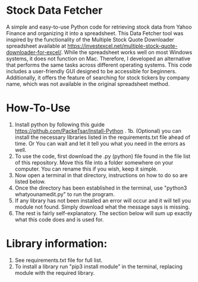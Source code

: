 # Stock Data Fetcher
A simple and easy-to-use Python code for retrieving stock data from Yahoo Finance and organizing it into a spreadsheet. This Data Fetcher tool was inspired by the functionality of the Multiple Stock Quote Downloader spreadsheet available at https://investexcel.net/multiple-stock-quote-downloader-for-excel/. While the spreadsheet works well on most Windows systems, it does not function on Mac. Therefore, I developed an alternative that performs the same tasks across different operating systems. This code includes a user-friendly GUI designed to be accessible for beginners. Additionally, it offers the feature of searching for stock tickers by company name, which was not available in the original spreadsheet method.

# How-To-Use
1. Install python by following this guide https://github.com/PackeTsar/Install-Python . 
1b. (Optional) you can install the necessary libraries listed in the requirements.txt file ahead of time. Or You can wait and let it tell you what you need in the errors as well.
3. To use the code, first download the .py (python) file found in the file list of this repository. Move this file into a folder somewhere on your computer. You can rename this if you wish, keep it simple.
4. Now open a terminal in that directory, instructions on how to do so are listed below. 
5. Once the directory has been established in the terminal, use "python3 whatyounamedit.py" to run the program.
6. If any library has not been installed an error will occur and it will tell you module not found. Simply download what the message says is missing.
7. The rest is fairly self-explanatory. The section below will sum up exactly what this code does and is used for. 

# Library information:
1. See requirements.txt file for full list.
2. To install a library run "pip3 install module" in the terminal, replacing module with the required library.